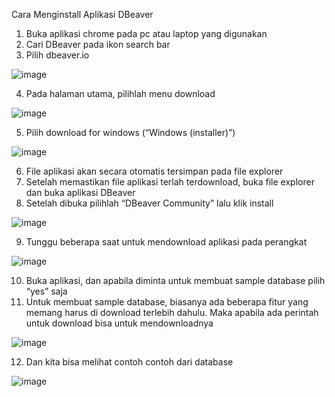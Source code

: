 Cara Menginstall Aplikasi DBeaver
1.	Buka aplikasi chrome pada pc atau laptop yang digunakan
2.	Cari DBeaver pada ikon search bar
3.	Pilih dbeaver.io

![image](https://github.com/Rezza-Mediani/pertemuan1_basisdata/assets/148309853/d60ca9c5-ed5e-4b01-957e-d4efc30ec2ad)


4.	Pada halaman utama, pilihlah menu download

![image](https://github.com/Rezza-Mediani/pertemuan1_basisdata/assets/148309853/c3811b2a-8468-4961-a2d9-bfd239271372)


5.	Pilih download for windows (“Windows (installer)”)

![image](https://github.com/Rezza-Mediani/pertemuan1_basisdata/assets/148309853/7a4fb05c-f89f-42d2-9125-ff3f87788968)


6.	File aplikasi akan secara otomatis tersimpan pada file explorer
7.	Setelah memastikan file aplikasi terlah terdownload, buka file explorer dan buka aplikasi DBeaver
8.	Setelah dibuka pilihlah “DBeaver Community” lalu klik install
   
   ![image](https://github.com/Rezza-Mediani/pertemuan1_basisdata/assets/148309853/80538309-74ff-449a-9ddc-ebd9de6dcc32)


9.	Tunggu beberapa saat untuk mendownload aplikasi pada perangkat

![image](https://github.com/Rezza-Mediani/pertemuan1_basisdata/assets/148309853/24b56b4b-78dc-4b11-9b58-c40dd0abb3ac)


10.	Buka aplikasi, dan apabila diminta untuk membuat sample database pilih “yes” saja
11.	Untuk membuat sample database, biasanya ada beberapa fitur yang memang harus di download terlebih dahulu. Maka apabila ada perintah untuk download bisa untuk mendownloadnya

![image](https://github.com/Rezza-Mediani/pertemuan1_basisdata/assets/148309853/384b99bf-866f-414c-bb46-6db4f3ff01b2)


12.	Dan kita bisa melihat contoh contoh dari database

![image](https://github.com/Rezza-Mediani/pertemuan1_basisdata/assets/148309853/2039aa46-b1d5-432d-b764-c0c4cab336c0)


